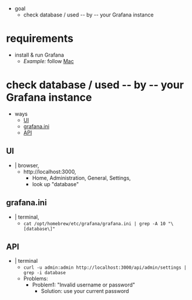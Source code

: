 * goal
  * check database / used -- by -- your Grafana instance

# requirements
* install & run Grafana
  * _Example:_ follow [Mac](../mac)

# check database / used -- by -- your Grafana instance

* ways
  * [UI](#UI)
  * [grafana.ini](#grafanaini)
  * [API](#api)

## UI

* | browser,
  * http://localhost:3000,
    * Home, Administration, General, Settings,
    * look up "database"

## grafana.ini

* | terminal,
  * `cat /opt/homebrew/etc/grafana/grafana.ini | grep -A 10 "\[database\]"`

## API

* | terminal
  * `curl -u admin:admin http://localhost:3000/api/admin/settings | grep -i database`
  * Problems:
    * Problem1: "Invalid username or password"
      * Solution: use your current password

